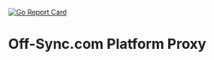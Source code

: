 [![Go Report Card](https://goreportcard.com/badge/off-sync/platform-proxy)](https://goreportcard.com/report/off-sync/platform-proxy)

# Off-Sync.com Platform Proxy
